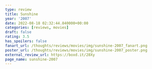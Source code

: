 ```yaml
---
type: review
title: Sunshine
year: '2007'
date: 2022-08-18 02:32:44.840000+00:00
categories: [reviews, movies]
draft: false
rating: 3.5
has_spoilers: false
fanart_url: /thoughts/reviews/movies/img/sunshine-2007_fanart.png
poster_url: /thoughts/reviews/movies/img/sunshine-2007_poster.png
external_review_url: https://boxd.it/28Xy
page_name: sunshine-2007
---
```


